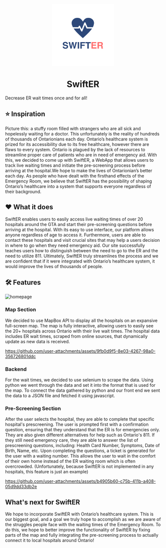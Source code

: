 <div align="center">
    <img src="Pictures/Logo.png" width=200 height=200>
    <h1>SwiftER</h1>
</div>

Decrease ER wait times once and for all!


## ⭐️ Inspiration
Picture this: a stuffy room filled with strangers who are all sick and hopelessly waiting for a doctor. This unfortunately is the reality of hundreds of thousands of Ontarionians each day. Ontario’s healthcare system is prized for its accessibility due to its free healthcare, however there are flaws to every system. Ontario is plagued by the lack of resources to streamline proper care of patients who are in need of emergency aid. With this, we decided to come up with SwiftER, a WebApp that allows users to track live waiting times and initiate the pre-screening process before arriving at the hospital.We hope to make the lives of Ontarionian’s better each day. As people who have dealt with the firsthand effects of the Emergency Room, we believe that SwiftER has the possibility of shaping Ontario’s healthcare into a system that supports everyone regardless of their background.

## ❤️ What it does
SwiftER enables users to easily access live waiting times of over 20 hospitals around the GTA and start their pre-screening questions before arriving at the hospital. With its easy to use interface, our platform allows anyone regardless of age to access it. Furthermore, users are able to contact these hospitals and visit crucial sites that may help a users decision in where to go when they need emergency aid. Our site successfully teaches users how to distinguish between the need to go to the ER and the need to utilize 811. Ultimately, SwiftER truly streamlines the process and we are confident that if it were integrated with Ontario’s healthcare system, it would improve the lives of thousands of people.

## 🛠️ Features

<img width="1470" alt="homepage" src="https://github.com/user-attachments/assets/af6e68a8-0939-4b66-a992-1f1a4aad8daa">

### Map Section
We decided to use MapBox API to display all the hospitals on an expansive full-screen map. The map is fully interactive, allowing users to easily see the 20+ hospitals across Ontario with their live wait times. The hospital data includes ER wait times, scraped from online sources, that dynamically update as new data is received.

https://github.com/user-attachments/assets/9fb0d9f5-8e03-4267-98a0-356726801ddc

### Backend
For the wait times, we decided to use selenium to scrape the data. Using python we went through the data and set it into the format that is used for the map. To connect the data gathered by python and our front end we sent the data to a JSON file and fetched it using javascript.

### Pre-Screening Section
After the user selects the hospital, they are able to complete that specific hospital's prescreening. The user is prompted first with a confirmation question, ensuring that they understand that the ER is for emergencies only. They are also given different alternatives for help such as Ontario's 811. If they still need emergency care, they are able to answer the list of prescreening questions, including: Health Card Number, Symptoms, Date of Birth, Name, etc. Upon completing the questions, a ticket is generated for the user with a waiting number. This allows the user to wait in the comfort of their own home instead of the ER waiting room which is often overcrowded. (Unfortunately, because SwiftER is not implemented in any hospitals, this feature is just an example)

https://github.com/user-attachments/assets/b4905b60-c75b-411b-a408-05d9dd33db2e

## What's next for SwiftER
We hope to incorporate SwiftER with Ontario’s healthcare system. This is our biggest goal, and a goal we truly hope to accomplish as we are aware of the struggles people face with the waiting times of the Emergency Room. To do this, we hope to better improve the functionality of SwiftER by fixing parts of the map and fully integrating the pre-screening process to actually connect it to local hospitals around Ontario!
